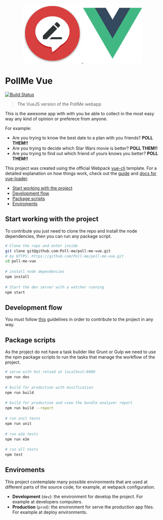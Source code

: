 <!-- markdownlint-disable MD033 -->
<p align="center">
  <a href="https://www.poll-me.com" target="_blank">
    <img width="192" alt="PollMe WebApp" src="static/img/favicon/android-chrome-192x192.png">
  </a>
  <a href="https://vuejs.org" target="_blank">
    <img width="192" alt="Vue JS" src="static/img/vue-logo.png">
  </a>
</p>
<!-- markdownlint-enable MD033 -->

# PollMe Vue

[![Build Status](https://travis-ci.org/Poll-me/poll-me-vue.svg?branch=develop)](https://travis-ci.org/Poll-me/poll-me-vue)

> The VueJS version of the PollMe webapp

This is the awesome app with with you be able to collect in the most easy way
any kind of opinion or preferece from anyone.

For example:

- Are you trying to know the best date to a plan with you friends?  **POLL THEM!!**
- Are you trying to decide which Star Wars movie is better?  **POLL THEM!!**
- Are you trying to find out which friend of yours knows you better? **POLL THEM!!**

This project was created using the official Webpack [vue-cli] template. For a detailed
explanation on how things work, check out the [guide](http://vuejs-templates.github.io/webpack/)
and [docs for vue-loader](http://vuejs.github.io/vue-loader).

- [Start working with the project](#start-working-with-the-project)
- [Development flow](#development-flow)
- [Package scripts](#package-scripts)
- [Enviroments](#enviroments)

## Start working with the project

To contribute you just need to clone the repo and install the node dependencies,
then you can run any package script.

```bash
# Clone the repo and enter inside
git clone git@github.com:Poll-me/poll-me-vue.git
# by HTTPS: https://github.com/Poll-me/poll-me-vue.git
cd poll-me-vue

# install node dependencies
npm install

# Start the dev server with a watcher running
npm start
```

## Development flow

You must follow [this](docs/dev-flow.md) guidelines in order to contribute to
the project in any way.

## Package scripts

As the project do not have a task builder like Grunt or Gulp we need to use the
npm package scripts to run the tasks that manage the workflow of the project.

``` bash
# serve with hot reload at localhost:8080
npm run dev

# build for production with minification
npm run build

# build for production and view the bundle analyzer report
npm run build --report

# run unit tests
npm run unit

# run e2e tests
npm run e2e

# run all tests
npm test
```

## Enviroments

This project contemplate many possible environments that are used at different parts
of the source code, for example, at webpack configuration.

- **Development** (`dev`): the environment for develop the project.
  For example at developers computers.
- **Production** (`prod`): the environment for serve the production app files.
  For example at deploy environments.

[vue-cli]: https://github.com/vuejs/vue-cli

